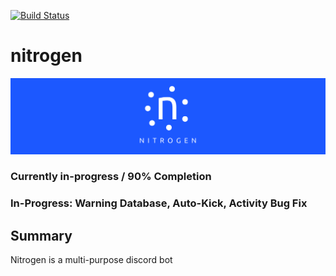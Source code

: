 [![Build Status](https://travis-ci.com/nguyenkevins/nitrogen.svg?branch=master)](https://travis-ci.com/nguyenkevins/nitrogen)
# nitrogen

![Demo1](https://github.com/nguyenkevins/nitrogen/blob/master/misc/wallpaper.png)

### Currently in-progress / 90% Completion
### In-Progress: Warning Database, Auto-Kick, Activity Bug Fix

## Summary
Nitrogen is a multi-purpose discord bot 



